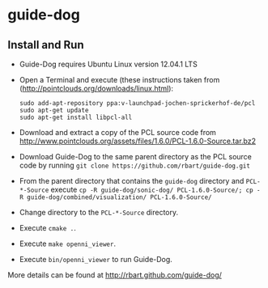 guide-dog
=========

Install and Run
---------------
-   Guide-Dog requires Ubuntu Linux version 12.04.1 LTS
-   Open a Terminal and execute (these instructions taken from
    (http://pointclouds.org/downloads/linux.html):

        sudo add-apt-repository ppa:v-launchpad-jochen-sprickerhof-de/pcl
        sudo apt-get update
        sudo apt-get install libpcl-all

-   Download and extract a copy of the PCL source code from
    http://www.pointclouds.org/assets/files/1.6.0/PCL-1.6.0-Source.tar.bz2
-   Download Guide-Dog to the same parent directory as the PCL source code by
    running `git clone https://github.com/rbart/guide-dog.git`
-   From the parent directory that contains the `guide-dog` directory and
    `PCL-*-Source` execute
    `cp -R guide-dog/sonic-dog/ PCL-1.6.0-Source/; cp -R guide-dog/combined/visualization/ PCL-1.6.0-Source/`
-   Change directory to the `PCL-*-Source` directory.
-   Execute `cmake .`.
-   Execute `make openni_viewer`.
-   Execute `bin/openni_viewer` to run Guide-Dog.

More details can be found at http://rbart.github.com/guide-dog/

